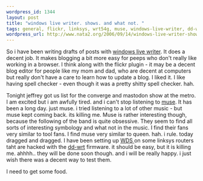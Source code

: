 ```yaml
--- 
wordpress_id: 1344
layout: post
title: "windows live writer. shows. and what not. "
tags: general, flickr, linksys, wrt54g, muse, windows-live-writer, dd-wrt, wrt54gl
wordpress_url: http://www.nata2.org/2006/09/14/windows-live-writer-shows-and-what-not/
---
```

So i have been writing drafts of posts with <a href="http://www.google.com/url?sa=t&ct=res&cd=1&url=http%3A%2F%2Fwindowslivewriter.spaces.live.com%2F&ei=N-AJRajZMaisYa6xkKoK&sig=__afbfj0mODvsePvWxmbodTq1zXAQ=&sig2=wE8nG2tX6cJTFV6lIT_FKA">windows live writer</a>. It does a decent job. It makes blogging a bit more easy for peeps who don't really like working in a browser. I think along with the flickr plugin - it may be a decent blog editor for people like my mom and dad, who are decent at computers but really don't have a care to learn how to update a blog. I liked it. I like having spell checker - even though it was a pretty shitty spell checker. hah.

Tonight jeffrey got us list for the converge and mastodon show at the metro. I am excited but i am awfully tired. and i can't stop listening to <a href="http://www.musewiki.org/MuseWiki">muse</a>. It has been a long day. just muse. i tried listening to a lot of other music - but muse kept coming back. its killing me. Muse is rather interesting though, because the following of the band is quite obsessive. They seem to find all sorts of interesting symbology and what not in the music. I find their fans very similar to tool fans. I find muse very similar to queen. hah. i rule.
today dragged and dragged. I have been setting up <a href="http://www.dd-wrt.com/wiki/index.php?title=WDS_Linked_router_network">WDS </a>on some linksys routers taht are hacked with the <a href="http://www.dd-wrt.com/dd-wrtv2/index.php">dd-wrt</a> firmware. it should be easy, but it is killing me. ahhhh.. they will be done soon though. and i will be really happy. i just wish there was a decent way to test them.

I need to get some food.
